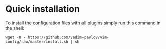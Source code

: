 Quick installation
==================
To install the configuration files with all plugins simply run this command in the shell:

	wget -O - https://github.com/vadim-pavlov/vim-config/raw/master/install.sh | sh

